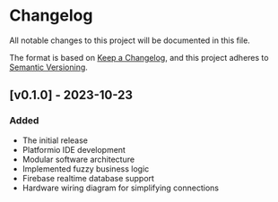 # Changelog
All notable changes to this project will be documented in this file.

The format is based on [Keep a Changelog](https://keepachangelog.com/en/1.0.0/),
and this project adheres to [Semantic Versioning](https://semver.org/spec/v2.0.0.html).

## [v0.1.0] - 2023-10-23

### Added
- The initial release
- Platformio IDE development
- Modular software architecture
- Implemented fuzzy business logic
- Firebase realtime database support
- Hardware wiring diagram for simplifying connections
